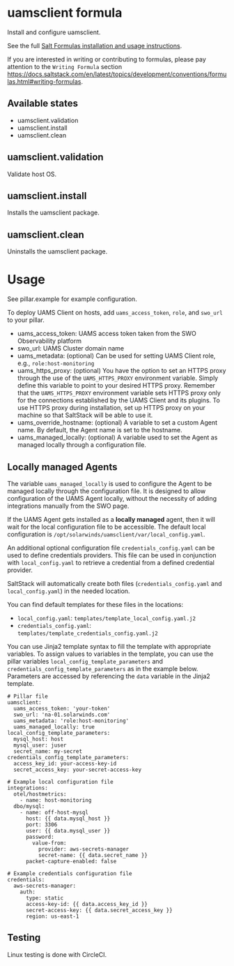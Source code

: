 # uamsclient formula
Install and configure uamsclient.

See the full [Salt Formulas installation and usage instructions](http://docs.saltstack.com/en/latest/topics/development/conventions/formulas.html).

If you are interested in writing or contributing to formulas, please pay attention to the `Writing Formula` section
<https://docs.saltstack.com/en/latest/topics/development/conventions/formulas.html#writing-formulas>.

## Available states

* uamsclient.validation
* uamsclient.install
* uamsclient.clean

## uamsclient.validation

Validate host OS.

## uamsclient.install

Installs the uamsclient package.

## uamsclient.clean

Uninstalls the uamsclient package.

# Usage

See pillar.example for example configuration.

To deploy UAMS Client on hosts, add `uams_access_token`, `role`, and `swo_url` to your pillar.

* uams_access_token: UAMS access token taken from the SWO Observability platform
* swo_url: UAMS Cluster domain name
* uams_metadata: (optional) Can be used for setting UAMS Client role, e.g., `role:host-monitoring`
* uams_https_proxy: (optional) You have the option to set an HTTPS proxy through the use of the `UAMS_HTTPS_PROXY` environment variable. Simply define this variable to point to your desired HTTPS proxy. Remember that the `UAMS_HTTPS_PROXY` environment variable sets HTTPS proxy only for the connections established by the UAMS Client and its plugins. To use HTTPS proxy during installation, set up HTTPS proxy on your machine so that SaltStack will be able to use it.
* uams_override_hostname: (optional) A variable to set a custom Agent name. By default, the Agent name is set to the hostname.
* uams_managed_locally: (optional) A variable used to set the Agent as managed locally through a configuration file.

## Locally managed Agents
The variable `uams_managed_locally` is used to configure the Agent to be managed locally through the configuration file. 
It is designed to allow configuration of the UAMS Agent locally, without the necessity of adding integrations manually from the SWO page.

If the UAMS Agent gets installed as a **locally managed** agent, then it will wait for the local configuration file to be accessible. The default local configuration is `/opt/solarwinds/uamsclient/var/local_config.yaml`.

An additional optional configuration file `credentials_config.yaml` can be used to define credentials providers. This file can be used in conjunction with `local_config.yaml` to retrieve a credential from a defined credential provider.

SaltStack will automatically create both files (`credentials_config.yaml` and `local_config.yaml`) in the needed location.

You can find default templates for these files in the locations:
- `local_config.yaml`: `templates/template_local_config.yaml.j2`
- `credentials_config.yaml`: `templates/template_credentials_config.yaml.j2`

You can use Jinja2 template syntax to fill the template with appropriate variables.
To assign values to variables in the template, you can use the pillar variables `local_config_template_parameters` and `credentials_config_template_parameters` as in the example below.
Parameters are accessed by referencing the `data` variable in the Jinja2 template.

```sls
# Pillar file
uamsclient:
  uams_access_token: 'your-token'
  swo_url: 'na-01.solarwinds.com'
  uams_metadata: 'role:host-monitoring'
  uams_managed_locally: true
local_config_template_parameters:
  mysql_host: host
  mysql_user: juser
  secret_name: my-secret
credentials_config_template_parameters:
  access_key_id: your-access-key-id
  secret_access_key: your-secret-access-key
```

```jinja2
# Example local configuration file
integrations:
  otel/hostmetrics:
    - name: host-monitoring
  dbo/mysql:
    - name: off-host-mysql
      host: {{ data.mysql_host }}
      port: 3306
      user: {{ data.mysql_user }}
      password:
        value-from:
          provider: aws-secrets-manager
          secret-name: {{ data.secret_name }}
      packet-capture-enabled: false
```

```jinja2
# Example credentials configuration file
credentials:
  aws-secrets-manager:
    auth:
      type: static
      access-key-id: {{ data.access_key_id }}
      secret-access-key: {{ data.secret_access_key }}
      region: us-east-1
```

Testing
-------

Linux testing is done with CircleCI.